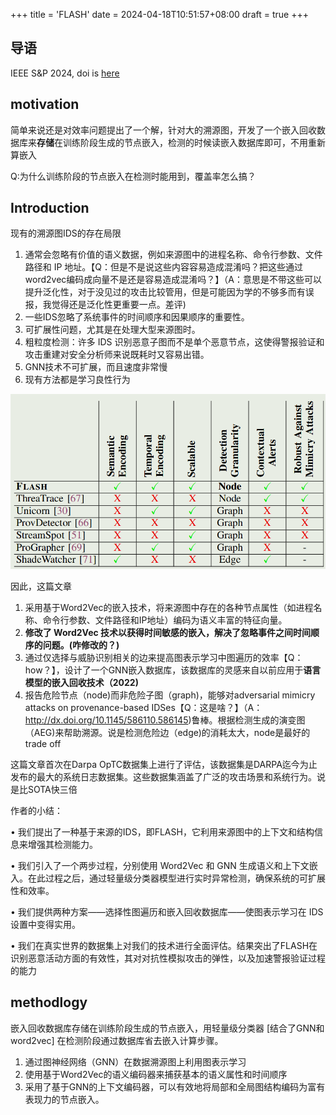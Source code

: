 +++
title = 'FLASH'
date = 2024-04-18T10:51:57+08:00
draft = true
+++

## 导语

IEEE S&P 2024, doi is [here](https://doi.ieeecomputersociety.org/10.1109/SP54263.2024.00139)

## motivation

简单来说还是对效率问题提出了一个解，针对大的溯源图，开发了一个嵌入回收数据库来**存储**在训练阶段生成的节点嵌入，检测的时候读嵌入数据库即可，不用重新算嵌入

Q:为什么训练阶段的节点嵌入在检测时能用到，覆盖率怎么搞？

## Introduction

现有的溯源图IDS的存在局限

1. 通常会忽略有价值的语义数据，例如来源图中的进程名称、命令行参数、文件路径和 IP 地址。【Q：但是不是说这些内容容易造成混淆吗？把这些通过word2vec编码成向量不是还是容易造成混淆吗？】（A：意思是不带这些可以提升泛化性，对于没见过的攻击比较管用，但是可能因为学的不够多而有误报，我觉得还是泛化性更重要一点。差评)
2. 一些IDS忽略了系统事件的时间顺序和因果顺序的重要性。
3. 可扩展性问题，尤其是在处理大型来源图时。
4. 粗粒度检测：许多 IDS 识别恶意子图而不是单个恶意节点，这使得警报验证和攻击重建对安全分析师来说既耗时又容易出错。
5. GNN技术不可扩展，而且速度非常慢
6. 现有方法都是学习良性行为

![1713703958031](FLASH/1713703958031.png "现有方法的局限性")


因此，这篇文章

1. 采用基于Word2Vec的嵌入技术，将来源图中存在的各种节点属性（如进程名称、命令行参数、文件路径和IP地址）编码为语义丰富的特征向量。
2. **修改了 Word2Vec 技术以获得时间敏感的嵌入，解决了忽略事件之间时间顺序的问题。(咋修改的？)**
3. 通过仅选择与威胁识别相关的边来提高图表示学习中图遍历的效率【Q：how？】，设计了一个GNN嵌入数据库，该数据库的灵感来自以前应用于**语言模型的嵌入回收技术（2022)**
4. 报告危险节点（node)而非危险子图（graph)，能够对adversarial mimicry attacks on provenance-based IDSes【Q：这是啥？】（A：http://dx.doi.org/10.1145/586110.586145)鲁棒。根据检测生成的演变图（AEG)来帮助溯源。说是检测危险边（edge)的消耗太大，node是最好的trade off

这篇文章首次在Darpa OpTC数据集上进行了评估，该数据集是DARPA迄今为止发布的最大的系统日志数据集。这些数据集涵盖了广泛的攻击场景和系统行为。说是比SOTA快三倍

作者的小结：

• 我们提出了一种基于来源的IDS，即FLASH，它利用来源图中的上下文和结构信息来增强其检测能力。

• 我们引入了一个两步过程，分别使用 Word2Vec 和 GNN 生成语义和上下文嵌入。在此过程之后，通过轻量级分类器模型进行实时异常检测，确保系统的可扩展性和效率。

• 我们提供两种方案——选择性图遍历和嵌入回收数据库——使图表示学习在 IDS 设置中变得实用。

• 我们在真实世界的数据集上对我们的技术进行全面评估。结果突出了FLASH在识别恶意活动方面的有效性，其对对抗性模拟攻击的弹性，以及加速警报验证过程的能力

## methodlogy

嵌入回收数据库存储在训练阶段生成的节点嵌入，用轻量级分类器 [结合了GNN和word2vec] 在检测阶段通过数据库省去嵌入计算步骤。

1. 通过图神经网络（GNN）在数据溯源图上利用图表示学习
2. 使用基于Word2Vec的语义编码器来捕获基本的语义属性和时间顺序
3. 采用了基于GNN的上下文编码器，可以有效地将局部和全局图结构编码为富有表现力的节点嵌入。
